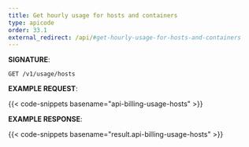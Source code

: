 ```yaml
---
title: Get hourly usage for hosts and containers
type: apicode
order: 33.1
external_redirect: /api/#get-hourly-usage-for-hosts-and-containers
---
```



**SIGNATURE**:

`GET /v1/usage/hosts`

**EXAMPLE REQUEST**:

{{< code-snippets basename="api-billing-usage-hosts" >}}

**EXAMPLE RESPONSE**:

{{< code-snippets basename="result.api-billing-usage-hosts" >}}
